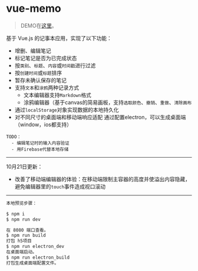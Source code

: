 # vue-memo

> DEMO在[这里](http://106.13.4.214/memo/)。

基于 Vue.js 的记事本应用，实现了以下功能：
  - 增删、编辑笔记
  - 标记笔记是否为已完成状态
  - 按`类别`、`标题`、`内容`或`时间戳`进行过滤
  - 按`创建时间`或`标题`排序
  - 暂存未确认保存的笔记
  - 支持`文本`和`涂鸦`两种记录方式
    * 文本编辑器支持`Markdown`格式
    * 涂鸦编辑器（基于canvas的简易画板，支持`选取颜色`、`撤销`、`重做`、`清除画布`
  - 通过`localStorage`对象实现数据的本地持久化
  - 对不同尺寸的桌面端和移动端响应适配
通过配置electron，可以生成桌面端（window，ios都支持）
```  
TODO：
  - 编辑笔记时的输入内容验证
  - 用Firebase代替本地存储
```

---

10月21日更新：
  - 改善了移动端编辑器的体验：在移动端限制主容器的高度并使溢出内容隐藏，避免编辑器里的`touch`事件造成视口滚动

---

```bash
本地预览步骤：

$ npm i
$ npm run dev

在 8080 端口查看。
$ npm run build
打包 h5项目
$ npm run electron_dev
在桌面端启动。
$ npm run electron_build
打包生成桌面端配置文件。

```
